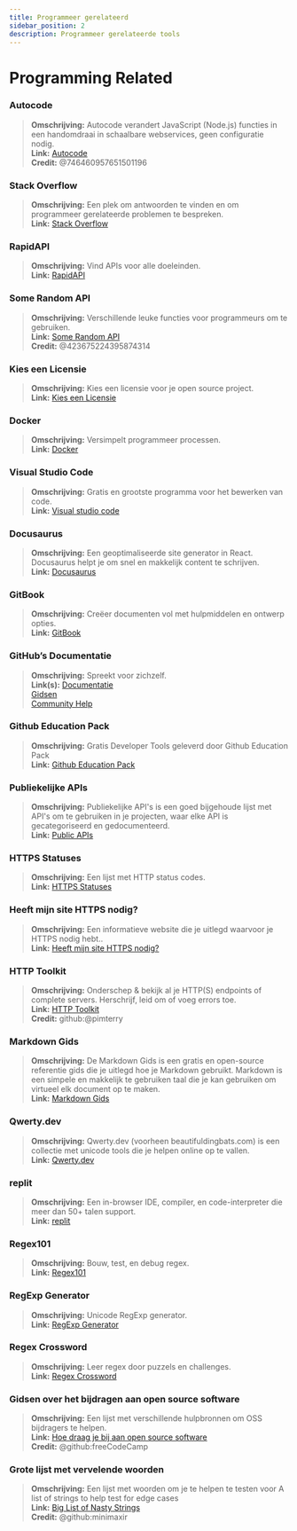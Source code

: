 ```yaml
---
title: Programmeer gerelateerd 
sidebar_position: 2
description: Programmeer gerelateerde tools
---
```


# Programming Related

### **Autocode**
> **Omschrijving:** Autocode verandert JavaScript (Node.js) functies in een handomdraai in schaalbare webservices, geen configuratie nodig.   <br/>
**Link:** [Autocode](https://autocode.com/)  <br/>
**Credit:** @746460957651501196

### **Stack Overflow**
> **Omschrijving:** Een plek om antwoorden te vinden en om programmeer gerelateerde problemen te bespreken.  <br/>
**Link:** [Stack Overflow](https://stackoverflow.com/)

### **RapidAPI**
> **Omschrijving:** Vind APIs voor alle doeleinden.  <br/>
**Link:** [RapidAPI](https://rapidapi.com/)

### **Some Random API**
> **Omschrijving:** Verschillende leuke functies voor programmeurs om te gebruiken.  <br/>
**Link:** [Some Random API](https://some-random-api.ml/)  <br/>
**Credit:** @423675224395874314 

### **Kies een Licensie**
> **Omschrijving:** Kies een licensie voor je open source project.   <br/>
**Link:** [Kies een Licensie](https://choosealicense.com/)

### **Docker**
> **Omschrijving:** Versimpelt programmeer processen.   <br/>
**Link:** [Docker](https://www.docker.com/)

### **Visual Studio Code**
> **Omschrijving:** Gratis en grootste programma voor het bewerken van code. <br/>
**Link:** [Visual studio code](https://code.visualstudio.com)  

### **Docusaurus**
> **Omschrijving:** Een geoptimaliseerde site generator in React. Docusaurus helpt je om snel en makkelijk content te schrijven.   <br/>
**Link:** [Docusaurus](https://docusaurus.io/)

### **GitBook**
> **Omschrijving:** Creëer documenten vol met hulpmiddelen en ontwerp opties.  <br/>
**Link:** [GitBook](https://www.gitbook.com/)

### **GitHub’s Documentatie**
> **Omschrijving:** Spreekt voor zichzelf.   <br/>
**Link(s):** 
[Documentatie](https://docs.github.com/en)   <br/>
[Gidsen](https://guides.github.com/)   <br/>
[Community Help](https://github.community/)

### **Github Education Pack**
> **Omschrijving:** Gratis Developer Tools geleverd door Github Education Pack   <br/>
**Link:** [Github Education Pack](https://education.github.com/)

### **Publiekelijke APIs**
> **Omschrijving:** Publiekelijke API's is een goed bijgehoude lijst met API's om te gebruiken in je projecten, waar elke API is gecategoriseerd en gedocumenteerd.   <br/>
**Link:** [Public APIs](https://github.com/public-apis/public-apis)

### **HTTPS Statuses**
> **Omschrijving:** Een lijst met HTTP status codes.   <br/>
**Link:** [HTTPS Statuses](https://httpstatuses.com/)

### **Heeft mijn site HTTPS nodig?**
> **Omschrijving:** Een informatieve website die je uitlegd waarvoor je HTTPS nodig hebt..  <br/>
**Link:** [Heeft mijn site HTTPS nodig?](https://doesmysiteneedhttps.com/)

### **HTTP Toolkit**
> **Omschrijving:** Onderschep & bekijk al je HTTP(S) endpoints of complete servers. Herschrijf, leid om of voeg errors toe.  <br/>
**Link:** [HTTP Toolkit](https://httptoolkit.tech/)  <br/>
**Credit:** github:@pimterry

### **Markdown Gids**
> **Omschrijving:** De Markdown Gids is een gratis en open-source referentie gids die je uitlegd hoe je Markdown gebruikt. Markdown is een simpele en makkelijk te gebruiken taal die je kan gebruiken om virtueel elk document op te maken.   <br/>
**Link:** [Markdown Gids](https://www.markdownguide.org/)

### **Qwerty.dev**
> **Omschrijving:** Qwerty.dev (voorheen beautifuldingbats.com) is een collectie met unicode tools die je helpen online op te vallen.   <br/>
**Link:** [Qwerty.dev](https://qwerty.dev/)

### **replit**
> **Omschrijving:** Een in-browser IDE, compiler, en code-interpreter die meer dan 50+ talen support.   <br/>
**Link:** [replit](https://replit.com/)

### **Regex101**
> **Omschrijving:** Bouw, test, en debug regex.   <br/>
**Link:** [Regex101](https://regex101.com/)

### **RegExp Generator**
> **Omschrijving:** Unicode RegExp generator.   <br/>
**Link:** [RegExp Generator](https://apps.timwhitlock.info/js/regex#)

### **Regex Crossword**
> **Omschrijving:** Leer regex door puzzels en challenges.   <br/>
**Link:** [Regex Crossword](https://regexcrossword.com/)

### **Gidsen over het bijdragen aan open source software**
> **Omschrijving:** Een lijst met verschillende hulpbronnen om OSS bijdragers te helpen. <br/>
**Link:** [Hoe draag je bij aan open source software](https://github.com/freeCodeCamp/how-to-contribute-to-open-source) <br/>
**Credit:** @github:freeCodeCamp

### **Grote lijst met vervelende woorden**
> **Omschrijving:** Een lijst met woorden om je te helpen te testen voor A list of strings to help test for edge cases <br/>
**Link:** [Big List of Nasty Strings](https://github.com/minimaxir/big-list-of-naughty-strings) <br/>
**Credit:** @github:minimaxir

